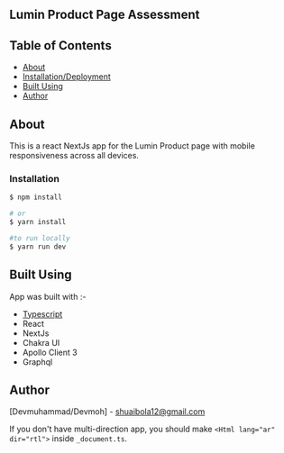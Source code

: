 ## Lumin Product Page Assessment


## Table of Contents

- [About](#about)
- [Installation/Deployment](#deployment)
- [Built Using](#build-tools)
- [Author](#author)

<a id="about"></a>

## About

This is a react NextJs app for the Lumin Product page with mobile responsiveness across all devices.

### Installation

```bash
$ npm install

# or
$ yarn install

#to run locally 
$ yarn run dev

```

<a id="build-tools"></a>

## Built Using
App was built with :-

- [Typescript](https://www.typescriptlang.org/)
- React
- NextJs
- Chakra UI
- Apollo Client 3
- Graphql

## Author

[Devmuhammad/Devmoh] - shuaibola12@gmail.com

If you don't have multi-direction app, you should make `<Html lang="ar" dir="rtl">` inside `_document.ts`.
